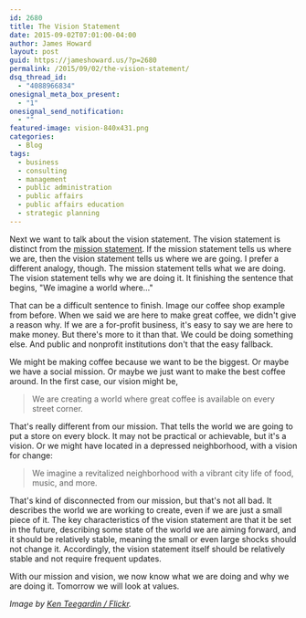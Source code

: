 ```yaml
---
id: 2680
title: The Vision Statement
date: 2015-09-02T07:01:00-04:00
author: James Howard
layout: post
guid: https://jameshoward.us/?p=2680
permalink: /2015/09/02/the-vision-statement/
dsq_thread_id:
  - "4088966834"
onesignal_meta_box_present:
  - "1"
onesignal_send_notification:
  - ""
featured-image: vision-840x431.png
categories:
  - Blog
tags:
  - business
  - consulting
  - management
  - public administration
  - public affairs
  - public affairs education
  - strategic planning
---
```

Next we want to talk about the vision statement.  The vision statement is distinct from the <a href="">mission statement</a>.  If the mission statement tells us where we are, then the vision statement tells us where we are going.  I prefer a different analogy, though.  The mission statement tells what we are doing.  The vision statement tells why we are doing it.  It finishing the sentence that begins, "We imagine a world where..."

That can be a difficult sentence to finish.  Image our coffee shop example from before.  When we said we are here to make great coffee, we didn't give a reason why.  If we are a for-profit business, it's easy to say we are here to make money.  But there's more to it than that.  We could be doing something else.  And public and nonprofit institutions don't that the easy fallback.

We might be making coffee because we want to be the biggest.  Or maybe we have a social mission.  Or maybe we just want to make the best coffee around.  In the first case, our vision might be,

<blockquote>
  We are creating a world where great coffee is available on every street corner.
</blockquote>

That's really different from our mission.  That tells the world we are going to put a store on every block.  It may not be practical or achievable, but it's a vision.  Or we might have located in a depressed neighborhood, with a vision for change:

<blockquote>
  We imagine a revitalized neighborhood with a vibrant city life of food, music, and more.
</blockquote>

That's kind of disconnected from our mission, but that's not all bad.  It describes the world we are working to create, even if we are just a small piece of it.  The key characteristics of the vision statement are that it be set in the future, describing some state of the world we are aiming forward, and it should be relatively stable, meaning the small or even large shocks should not change it.  Accordingly, the vision statement itself should be relatively stable and not require frequent updates.

With our mission and vision, we now know what we are doing and why we are doing it.  Tomorrow we will look at values.

<em>Image by <a href="https://www.flickr.com/photos/teegardin/5547069087">Ken Teegardin / Flickr</a>.</em>
